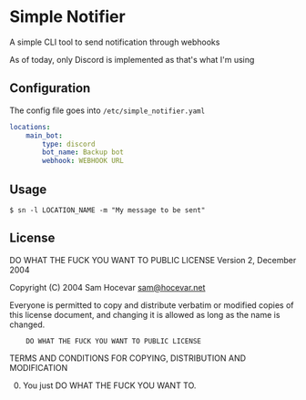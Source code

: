 # Simple Notifier

A simple CLI tool to send notification through webhooks

As of today, only Discord is implemented as that's what I'm using


## Configuration
The config file goes into `/etc/simple_notifier.yaml`

```yaml
locations:
    main_bot:
        type: discord
        bot_name: Backup bot
        webhook: WEBHOOK URL
```

## Usage

```
$ sn -l LOCATION_NAME -m "My message to be sent"
```

## License

DO WHAT THE FUCK YOU WANT TO PUBLIC LICENSE
                Version 2, December 2004

Copyright (C) 2004 Sam Hocevar <sam@hocevar.net>

Everyone is permitted to copy and distribute verbatim or modified
copies of this license document, and changing it is allowed as long
as the name is changed.

        DO WHAT THE FUCK YOU WANT TO PUBLIC LICENSE
TERMS AND CONDITIONS FOR COPYING, DISTRIBUTION AND MODIFICATION

0. You just DO WHAT THE FUCK YOU WANT TO.
